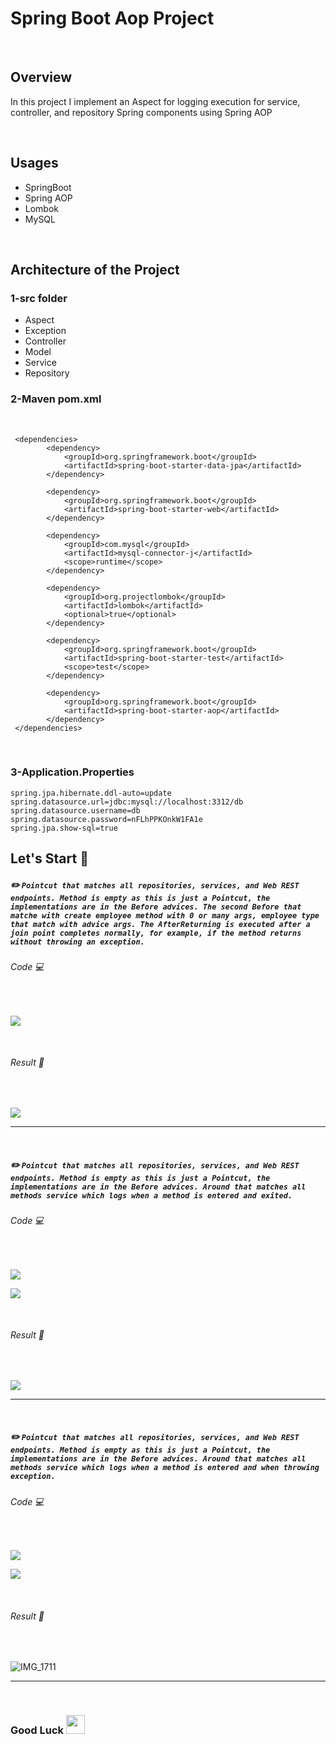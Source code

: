 # Spring Boot Aop Project

<br>

## Overview
 In this project I implement an Aspect for logging execution for service, controller, and repository Spring components using Spring AOP 
 
 <br>
 
## Usages
- SpringBoot
- Spring AOP
- Lombok
- MySQL
  
<br> 

## Architecture of the Project

 ### 1-src folder
 
   - Aspect
   - Exception
   - Controller
   - Model
   - Service
   - Repository 
   
### 2-Maven pom.xml

<br> 
    
```
 <dependencies>
		<dependency>
			<groupId>org.springframework.boot</groupId>
			<artifactId>spring-boot-starter-data-jpa</artifactId>
		</dependency>

		<dependency>
			<groupId>org.springframework.boot</groupId>
			<artifactId>spring-boot-starter-web</artifactId>
		</dependency>

		<dependency>
			<groupId>com.mysql</groupId>
			<artifactId>mysql-connector-j</artifactId>
			<scope>runtime</scope>
		</dependency>

		<dependency>
			<groupId>org.projectlombok</groupId>
			<artifactId>lombok</artifactId>
			<optional>true</optional>
		</dependency>

		<dependency>
			<groupId>org.springframework.boot</groupId>
			<artifactId>spring-boot-starter-test</artifactId>
			<scope>test</scope>
		</dependency>

		<dependency>
			<groupId>org.springframework.boot</groupId>
			<artifactId>spring-boot-starter-aop</artifactId>
		</dependency>
 </dependencies>
 ```

<br>
 
### 3-Application.Properties

```
spring.jpa.hibernate.ddl-auto=update
spring.datasource.url=jdbc:mysql://localhost:3312/db
spring.datasource.username=db
spring.datasource.password=nFLhPPKOnkW1FA1e
spring.jpa.show-sql=true

 ```
 ## Let's Start :mechanical_arm:

##### :pencil2: `Pointcut that matches all repositories, services, and Web REST endpoints. Method is empty as this is just a Pointcut, the implementations are in the Before advices. The second Before that matche with create employee method with 0 or many args, employee type that match with advice args. The AfterReturning is executed after a join point completes normally, for example, if the method returns without throwing an exception.` 

###### Code :computer:

<br>

![](https://github.com/SaraKhild/spring-boot-aop/assets/67427643/5932b9b1-1862-40a0-88a9-f5f27c0388a8)

<br>

###### Result :star_struck:

<br>

![](https://github.com/SaraKhild/spring-boot-aop/assets/67427643/c0baa5e3-57f4-4a7d-add7-ee8d4e422a61)

---

<br>

##### :pencil2: `Pointcut that matches all repositories, services, and Web REST endpoints. Method is empty as this is just a Pointcut, the implementations are in the Before advices. Around that matches all methods service which logs when a method is entered and exited.` 

###### Code :computer:

<br>

![](https://github.com/SaraKhild/spring-boot-aop/assets/67427643/a3d4a7b2-18d7-4f65-a89a-dc4e49c16f2c)

![](https://github.com/SaraKhild/spring-boot-aop/assets/67427643/ceb208a9-ff27-4245-b40a-f884ff15ddc1)

<br>

###### Result :star_struck:

<br>

![](https://github.com/SaraKhild/spring-boot-aop/assets/67427643/f9c6f29c-407d-406f-956a-88c399eef8e1)

---

<br>

##### :pencil2: `Pointcut that matches all repositories, services, and Web REST endpoints. Method is empty as this is just a Pointcut, the implementations are in the Before advices. Around that matches all methods service which logs when a method is entered and when throwing exception.` 

###### Code :computer:

<br>

![](https://github.com/SaraKhild/spring-boot-aop/assets/67427643/519a3c41-b03f-4cd6-b868-79acd31df43e)

![](https://github.com/SaraKhild/spring-boot-aop/assets/67427643/2fe6dba5-6fcb-4c5b-be66-33008cbc9b32)

<br>

###### Result :star_struck:

<br>

![IMG_1711](https://github.com/SaraKhild/spring-boot-aop/assets/67427643/39f57424-3faa-402b-8e09-ae20bec4e780)
  
---
<br>

### Good Luck <img src="https://media.giphy.com/media/hvRJCLFzcasrR4ia7z/giphy.gif" width="30px"> 

